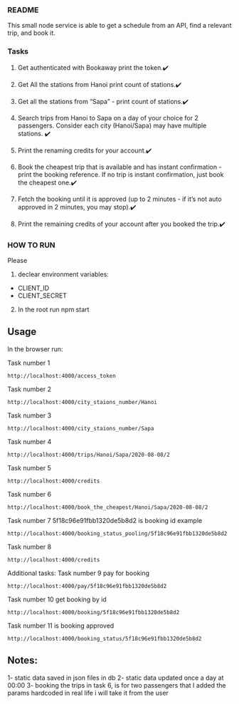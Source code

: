 ### README

This small node service is able to get a schedule from an API, find a relevant trip, and book it. 

### Tasks

1. Get authenticated with Bookaway   print the token.:heavy_check_mark: 

2. Get All the stations from Hanoi print count of stations.:heavy_check_mark:
 
3. Get all the stations from “Sapa” - print count of stations.:heavy_check_mark: 

4. Search trips from Hanoi to Sapa on a day of your choice for 2 passengers. Consider each city (Hanoi/Sapa) may have multiple stations. :heavy_check_mark:

5. Print the renaming credits for your account.:heavy_check_mark:

6. Book the cheapest trip that is available and has instant confirmation - print the booking reference. If no trip is instant confirmation, just book the cheapest one.:heavy_check_mark:

7. Fetch the booking until it is approved (up to 2 minutes - if it’s not auto approved in 2 minutes, you may stop).:heavy_check_mark:

8. Print the remaining credits of your account after you booked the trip.:heavy_check_mark:


### HOW TO RUN

Please 
1. declear environment variables:
 - CLIENT_ID 
 - CLIENT_SECRET

2. In the root run npm start



## Usage
In the browser run:

Task number 1
```
http://localhost:4000/access_token
```

Task number 2
```
http://localhost:4000/city_staions_number/Hanoi
```

Task number 3
```
http://localhost:4000/city_staions_number/Sapa
```

Task number 4
```
http://localhost:4000/trips/Hanoi/Sapa/2020-08-08/2
```

Task number 5
```
http://localhost:4000/credits
```

Task number 6
```
http://localhost:4000/book_the_cheapest/Hanoi/Sapa/2020-08-08/2
```

Task number 7
5f18c96e91fbb1320de5b8d2 is booking id example
```
http://localhost:4000/booking_status_pooling/5f18c96e91fbb1320de5b8d2
```

Task number 8
```
http://localhost:4000/credits
```

Additional tasks:
Task number 9 pay for booking
```
http://localhost:4000/pay/5f18c96e91fbb1320de5b8d2
```

Task number 10 get booking by id
```
http://localhost:4000/booking/5f18c96e91fbb1320de5b8d2
```

Task number 11 is booking approved
```
http://localhost:4000/booking_status/5f18c96e91fbb1320de5b8d2
```
## Notes:
1- static data saved in json files in db
2- static data updated once a day at 00:00
3- booking the trips in task 6, is for two passengers that I added the params hardcoded in real life i will take it from the user